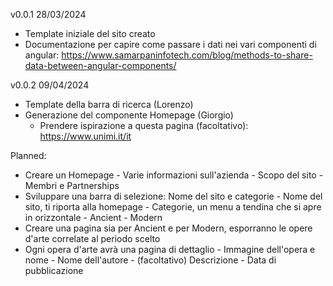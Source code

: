 v0.0.1 28/03/2024
  - Template iniziale del sito creato
  - Documentazione per capire come passare i dati nei vari componenti di angular: https://www.samarpaninfotech.com/blog/methods-to-share-data-between-angular-components/

v0.0.2 09/04/2024
  - Template della barra di ricerca (Lorenzo)
  - Generazione del componente Homepage (Giorgio)
      - Prendere ispirazione a questa pagina (facoltativo): https://www.unimi.it/it 

Planned:
- Creare un Homepage
        - Varie informazioni sull'azienda
        - Scopo del sito
        - Membri e Partnerships
- Sviluppare una barra di selezione: Nome del sito e categorie
      - Nome del sito, ti riporta alla homepage
      - Categorie, un menu a tendina che si apre in orizzontale
                - Ancient
                - Modern
- Creare una pagina sia per Ancient e per Modern, esporranno le opere d'arte correlate al periodo scelto
- Ogni opera d'arte avrà una pagina di dettaglio
          - Immagine dell'opera e nome
          - Nome dell'autore
          - (facoltativo) Descrizione
          - Data di pubblicazione 


